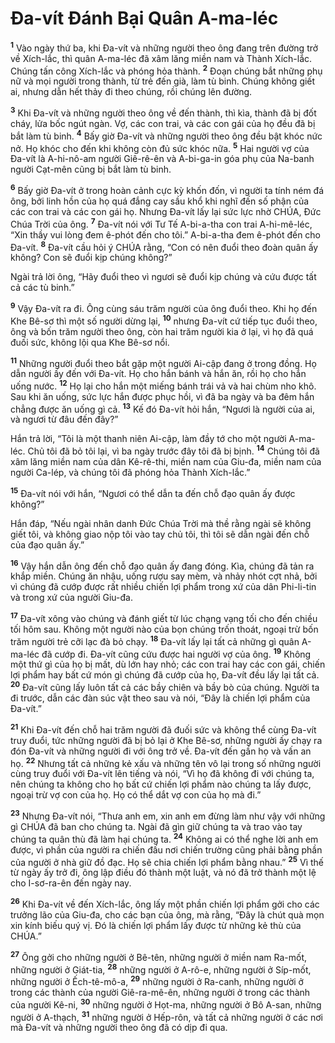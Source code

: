 

# Đa-vít Đánh Bại Quân A-ma-léc
<sup><b>1</b></sup> Vào ngày thứ ba, khi Đa-vít và những người theo ông đang trên đường trở về Xích-lắc, thì quân A-ma-léc đã xâm lăng miền nam và Thành Xích-lắc. Chúng tấn công Xích-lắc và phóng hỏa thành. <sup><b>2</b></sup> Đoạn chúng bắt những phụ nữ và mọi người trong thành, từ trẻ đến già, làm tù binh. Chúng không giết ai, nhưng dẫn hết thảy đi theo chúng, rồi chúng lên đường.

<sup><b>3</b></sup> Khi Đa-vít và những người theo ông về đến thành, thì kìa, thành đã bị đốt cháy, lửa bốc ngút ngàn. Vợ, các con trai, và các con gái của họ đều đã bị bắt làm tù binh. <sup><b>4</b></sup> Bấy giờ Đa-vít và những người theo ông đều bật khóc nức nở. Họ khóc cho đến khi không còn đủ sức khóc nữa. <sup><b>5</b></sup> Hai người vợ của Đa-vít là A-hi-nô-am người Giê-rê-ên và A-bi-ga-in góa phụ của Na-banh người Cạt-mên cũng bị bắt làm tù binh.

<sup><b>6</b></sup> Bấy giờ Đa-vít ở trong hoàn cảnh cực kỳ khốn đốn, vì người ta tính ném đá ông, bởi linh hồn của họ quá đắng cay sầu khổ khi nghĩ đến số phận của các con trai và các con gái họ. Nhưng Đa-vít lấy lại sức lực nhờ CHÚA, Đức Chúa Trời của ông. <sup><b>7</b></sup> Đa-vít nói với Tư Tế A-bi-a-tha con trai A-hi-mê-léc, “Xin thầy vui lòng đem ê-phót đến cho tôi.” A-bi-a-tha đem ê-phót đến cho Đa-vít. <sup><b>8</b></sup> Đa-vít cầu hỏi ý CHÚA rằng, “Con có nên đuổi theo đoàn quân ấy không? Con sẽ đuổi kịp chúng không?”

Ngài trả lời ông, “Hãy đuổi theo vì ngươi sẽ đuổi kịp chúng và cứu được tất cả các tù binh.”

<sup><b>9</b></sup> Vậy Đa-vít ra đi. Ông cùng sáu trăm người của ông đuổi theo. Khi họ đến Khe Bê-sơ thì một số người dừng lại, <sup><b>10</b></sup> nhưng Đa-vít cứ tiếp tục đuổi theo, ông và bốn trăm người theo ông, còn hai trăm người kia ở lại, vì họ đã quá đuối sức, không lội qua Khe Bê-sơ nổi.

<sup><b>11</b></sup> Những người đuổi theo bắt gặp một người Ai-cập đang ở trong đồng. Họ dẫn người ấy đến với Đa-vít. Họ cho hắn bánh và hắn ăn, rồi họ cho hắn uống nước. <sup><b>12</b></sup> Họ lại cho hắn một miếng bánh trái vả và hai chùm nho khô. Sau khi ăn uống, sức lực hắn được phục hồi, vì đã ba ngày và ba đêm hắn chẳng được ăn uống gì cả. <sup><b>13</b></sup> Kế đó Đa-vít hỏi hắn, “Ngươi là người của ai, và ngươi từ đâu đến đây?”

Hắn trả lời, “Tôi là một thanh niên Ai-cập, làm đầy tớ cho một người A-ma-léc. Chủ tôi đã bỏ tôi lại, vì ba ngày trước đây tôi đã bị bịnh. <sup><b>14</b></sup> Chúng tôi đã xâm lăng miền nam của dân Kê-rê-thi, miền nam của Giu-đa, miền nam của người Ca-lép, và chúng tôi đã phóng hỏa Thành Xích-lắc.”

<sup><b>15</b></sup> Đa-vít nói với hắn, “Ngươi có thể dẫn ta đến chỗ đạo quân ấy được không?”

Hắn đáp, “Nếu ngài nhân danh Đức Chúa Trời mà thề rằng ngài sẽ không giết tôi, và không giao nộp tôi vào tay chủ tôi, thì tôi sẽ dẫn ngài đến chỗ của đạo quân ấy.”

<sup><b>16</b></sup> Vậy hắn dẫn ông đến chỗ đạo quân ấy đang đóng. Kìa, chúng đã tản ra khắp miền. Chúng ăn nhậu, uống rượu say mèm, và nhảy nhót cợt nhả, bởi vì chúng đã cướp được rất nhiều chiến lợi phẩm trong xứ của dân Phi-li-tin và trong xứ của người Giu-đa.

<sup><b>17</b></sup> Đa-vít xông vào chúng và đánh giết từ lúc chạng vạng tối cho đến chiều tối hôm sau. Không một người nào của bọn chúng trốn thoát, ngoại trừ bốn trăm người trẻ cỡi lạc đà bỏ chạy. <sup><b>18</b></sup> Đa-vít lấy lại tất cả những gì quân A-ma-léc đã cướp đi. Đa-vít cũng cứu được hai người vợ của ông. <sup><b>19</b></sup> Không một thứ gì của họ bị mất, dù lớn hay nhỏ; các con trai hay các con gái, chiến lợi phẩm hay bất cứ món gì chúng đã cướp của họ, Đa-vít đều lấy lại tất cả. <sup><b>20</b></sup> Đa-vít cũng lấy luôn tất cả các bầy chiên và bầy bò của chúng. Người ta đi trước, dẫn các đàn súc vật theo sau và nói, “Đây là chiến lợi phẩm của Đa-vít.”

<sup><b>21</b></sup> Khi Đa-vít đến chỗ hai trăm người đã đuối sức và không thể cùng Đa-vít truy đuổi, tức những người đã bị bỏ lại ở Khe Bê-sơ, những người ấy chạy ra đón Đa-vít và những người đi với ông trở về. Đa-vít đến gần họ và vấn an họ. <sup><b>22</b></sup> Nhưng tất cả những kẻ xấu và những tên vô lại trong số những người cùng truy đuổi với Đa-vít lên tiếng và nói, “Vì họ đã không đi với chúng ta, nên chúng ta không cho họ bất cứ chiến lợi phẩm nào chúng ta lấy được, ngoại trừ vợ con của họ. Họ có thể dắt vợ con của họ mà đi.”

<sup><b>23</b></sup> Nhưng Đa-vít nói, “Thưa anh em, xin anh em đừng làm như vậy với những gì CHÚA đã ban cho chúng ta. Ngài đã gìn giữ chúng ta và trao vào tay chúng ta quân thù đã làm hại chúng ta. <sup><b>24</b></sup> Không ai có thể nghe lời anh em được, vì phần của người ra chiến đấu nơi chiến trường cũng phải bằng phần của người ở nhà giữ đồ đạc. Họ sẽ chia chiến lợi phẩm bằng nhau.” <sup><b>25</b></sup> Vì thế từ ngày ấy trở đi, ông lập điều đó thành một luật, và nó đã trở thành một lệ cho I-sơ-ra-ên đến ngày nay.

<sup><b>26</b></sup> Khi Đa-vít về đến Xích-lắc, ông lấy một phần chiến lợi phẩm gởi cho các trưởng lão của Giu-đa, cho các bạn của ông, mà rằng, “Đây là chút quà mọn xin kính biếu quý vị. Đó là chiến lợi phẩm lấy được từ những kẻ thù của CHÚA.”

<sup><b>27</b></sup> Ông gởi cho những người ở Bê-tên, những người ở miền nam Ra-mốt, những người ở Giát-tia, <sup><b>28</b></sup> những người ở A-rô-e, những người ở Síp-mốt, những người ở Ếch-tê-mô-a, <sup><b>29</b></sup> những người ở Ra-canh, những người ở trong các thành của người Giê-ra-mê-ên, những người ở trong các thành của người Kê-ni, <sup><b>30</b></sup> những người ở Họt-ma, những người ở Bô A-san, những người ở A-thạch, <sup><b>31</b></sup> những người ở Hếp-rôn, và tất cả những người ở các nơi mà Đa-vít và những người theo ông đã có dịp đi qua.

